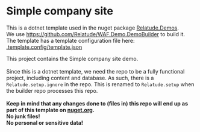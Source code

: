 # Simple company site

This is a dotnet template used in the nuget package [Relatude.Demos](https://www.nuget.org/packages/Relatude.Demos).  
We use https://github.com/Relatude/WAF.Demo.DemoBuilder to build it.  
The template has a template configuration file here: [.template.config/template.json](https://github.com/Relatude/WAF.Demo.SimpleCompany/blob/master/.template.config/template.json)  

This project contains the Simple company site demo.
<br />
<br />
Since this is a dotnet template, we need the repo to be a fully functional project, including content and database. As such, there is a `Relatude.setup.ignore` in the repo. This is renamed to `Relatude.setup` when the builder repo processes this repo. 
<br />
<br />
**Keep in mind that any changes done to (files in) this repo will end up as part of this template on [nuget.org](https://www.nuget.org).**  
**No junk files!**  
**No personal or sensitive data!**  
